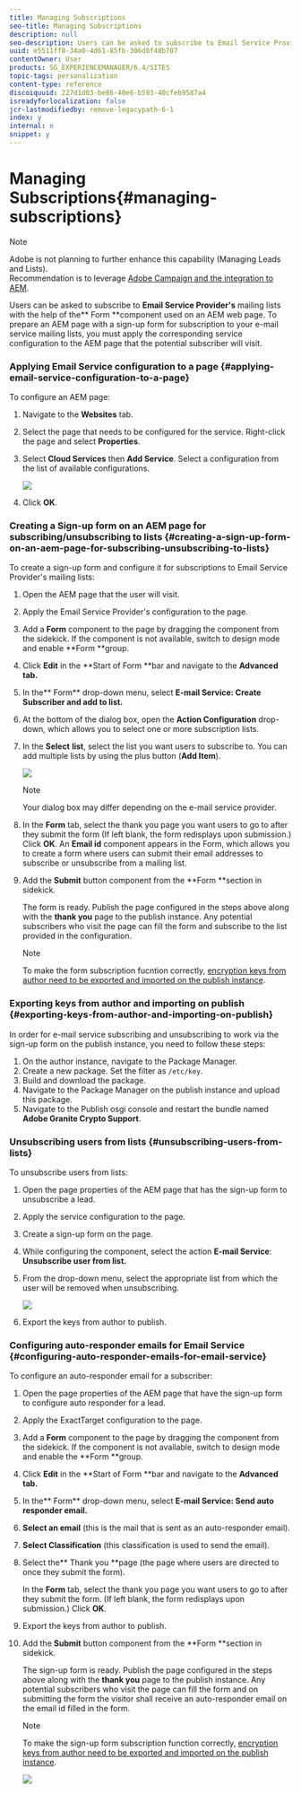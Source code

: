 ```yaml
---
title: Managing Subscriptions
seo-title: Managing Subscriptions
description: null
seo-description: Users can be asked to subscribe to Email Service Provider's mailing lists with the help of the Form component used on an AEM web page. To prepare an AEM page with a sign-up form for subscription to your e-mail service mailing lists, you must apply the corresponding service configuration to the AEM page that the potential subscriber will visit.
uuid: e5511ff8-34a0-4d61-85fb-306d8f48b707
contentOwner: User
products: SG_EXPERIENCEMANAGER/6.4/SITES
topic-tags: personalization
content-type: reference
discoiquuid: 227d1d03-be86-40e6-b593-40cfeb9587a4
isreadyforlocalization: false
jcr-lastmodifiedby: remove-legacypath-6-1
index: y
internal: n
snippet: y
---
```


# Managing Subscriptions{#managing-subscriptions}

>[!NOTE]
>
>Adobe is not planning to further enhance this capability (Managing Leads and Lists).  
>Recommendation is to leverage [Adobe Campaign and the integration to AEM](../../administering/using/campaign.md).

Users can be asked to subscribe to **Email Service Provider's** mailing lists with the help of the** Form **component used on an AEM web page. To prepare an AEM page with a sign-up form for subscription to your e-mail service mailing lists, you must apply the corresponding service configuration to the AEM page that the potential subscriber will visit.

### Applying Email Service configuration to a page {#applying-email-service-configuration-to-a-page}

To configure an AEM page:

1. Navigate to the **Websites** tab.
1. Select the page that needs to be configured for the service. Right-click the page and select **Properties**.  

1. Select **Cloud Services** then **Add Service**. Select a configuration from the list of available configurations. 

   ![](assets/chlimage_1-188.png)

1. Click **OK**.

### Creating a Sign-up form on an AEM page for subscribing/unsubscribing to lists {#creating-a-sign-up-form-on-an-aem-page-for-subscribing-unsubscribing-to-lists}

To create a sign-up form and configure it for subscriptions to Email Service Provider's mailing lists:

1. Open the AEM page that the user will visit.
1. Apply the Email Service Provider's configuration to the page.  

1. Add a **Form** component to the page by dragging the component from the sidekick. If the component is not available, switch to design mode and enable **Form **group.
1. Click **Edit** in the **Start of Form **bar and navigate to the **Advanced **tab**.**
1. In the** Form** drop-down menu, select **E-mail Service: Create Subscriber and add to list.**
1. At the bottom of the dialog box, open the **Action Configuration** drop-down, which allows you to select one or more subscription lists.
1. In the **Select** **list**, select the list you want users to subscribe to. You can add multiple lists by using the plus button (**Add Item**).

   ![](assets/chlimage_1-13.jpeg)

   >[!NOTE]
   >
   >Your dialog box may differ depending on the e-mail service provider.

1. In the **Form** tab, select the thank you page you want users to go to after they submit the form (If left blank, the form redisplays upon submission.) Click **OK**. An **Email id** component appears in the Form, which allows you to create a form where users can submit their email addresses to subscribe or unsubscribe from a mailing list.
1. Add the **Submit** button component from the **Form **section in sidekick.

   The form is ready. Publish the page configured in the steps above along with the **thank you** page to the publish instance. Any potential subscribers who visit the page can fill the form and subscribe to the list provided in the configuration.

   >[!NOTE]
   >
   >To make the form subscription fucntion correctly, [encryption keys from author need to be exported and imported on the publish instance](#exportingkeysfromauthorandimportingonpublish).

### Exporting keys from author and importing on publish {#exporting-keys-from-author-and-importing-on-publish}

In order for e-mail service subscribing and unsubscribing to work via the sign-up form on the publish instance, you need to follow these steps:

1. On the author instance, navigate to the Package Manager.
1. Create a new package. Set the filter as `/etc/key`.
1. Build and download the package.
1. Navigate to the Package Manager on the publish instance and upload this package.
1. Navigate to the Publish osgi console and restart the bundle named **Adobe Granite Crypto Support**.

### Unsubscribing users from lists {#unsubscribing-users-from-lists}

To unsubscribe users from lists:

1. Open the page properties of the AEM page that has the sign-up form to unsubscribe a lead.
1. Apply the service configuration to the page.
1. Create a sign-up form on the page.
1. While configuring the component, select the action **E-mail Service**: **Unsubscribe user from list.**
1. From the drop-down menu, select the appropriate list from which the user will be removed when unsubscribing.

   ![](assets/chlimage_1-14.jpeg)

1. Export the keys from author to publish.

### Configuring auto-responder emails for Email Service {#configuring-auto-responder-emails-for-email-service}

To configure an auto-responder email for a subscriber:

1. Open the page properties of the AEM page that have the sign-up form to configure auto responder for a lead.
1. Apply the ExactTarget configuration to the page.  

1. Add a **Form** component to the page by dragging the component from the sidekick. If the component is not available, switch to design mode and enable the **Form **group.
1. Click **Edit** in the **Start of Form **bar and navigate to the **Advanced **tab**.**
1. In the** Form** drop-down menu, select **E-mail Service: Send auto responder email.**
1. **Select an email** (this is the mail that is sent as an auto-responder email).  

1. **Select Classification** (this classification is used to send the email).
1. Select the** Thank you **page (the page where users are directed to once they submit the form).

   In the **Form** tab, select the thank you page you want users to go to after they submit the form. (If left blank, the form redisplays upon submission.) Click **OK**.

1. Export the keys from author to publish.
1. Add the **Submit** button component from the **Form **section in sidekick.

   The sign-up form is ready. Publish the page configured in the steps above along with the **thank you** page to the publish instance. Any potential subscribers who visit the page can fill the form and on submitting the form the visitor shall receive an auto-responder email on the email id filled in the form.

   >[!NOTE]
   >
   >To make the sign-up form subscription function correctly, [encryption keys from author need to be exported and imported on the publish instance](#exportingkeysfromauthorandimportingonpublish).

   ![](assets/chlimage_1-15.jpeg)


